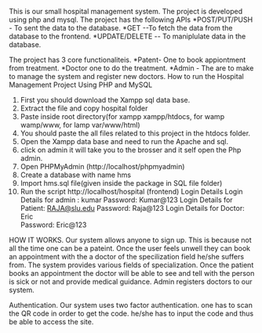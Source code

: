 This is our small hospital management system.
The project is developed using php and mysql.
The project has the following APIs
    *POST/PUT/PUSH - To sent the data to the database.
    *GET --To fetch the data from the database to the frontend.
    *UPDATE/DELETE -- To maniplulate data in the database.

The project has 3 core functionaliteis.
   *Patent- One to book appiontment from treatment.
   *Doctor one to do the treatment.
   *Admin - The are to make to manage the system and register new doctors.
How to run the Hospital Management Project Using PHP and MySQL
1. First you should download the Xampp sql data base. 
2. Extract the file and copy hospital folder
3. Paste inside root directory(for xampp xampp/htdocs, for wamp wamp/www, for lamp var/www/html)
4. You should paste the all files related to this project in the htdocs folder.
5. Open the Xampp data base and need to run the Apache and sql. 
6. click on admin it will take you to the brosser and it self open the Php admin.
7. Open PHPMyAdmin (http://localhost/phpmyadmin)
8. Create a database with name hms
9. Import hms.sql file(given inside the package in SQL file folder)
10. Run the script http://localhost/hospital (frontend)
Login Details
Login Details for admin : kumar
                Password: Kumar@123
Login Details for Patient: RAJA@slu.edu
                 Password: Raja@123
Login Details for Doctor: Eric   
                Password: Eric@123

HOW IT WORKS.
Our system allows anyone to sign up. This is because not all the time one can be a pateint.
Once the user feels unwell they can book an appointment with the a doctor of the specilization field he/she suffers from.
The system provides various fields of specialization.
Once the patient books an appointment the doctor will be able to see and tell with the person is sick or not and provide medical guidance.
Admin registers doctors to our system.

Authentication.
Our system uses two factor authentication.
one has to scan the QR code in order to get the code.
he/she has to input the code and thus be able to access the site.
